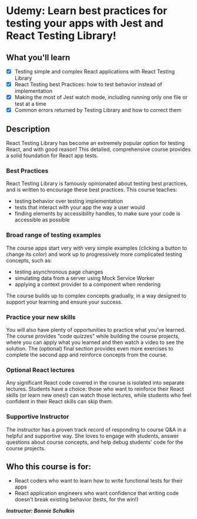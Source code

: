 
# Udemy: Learn best practices for testing your apps with Jest and React Testing Library!

## What you'll learn

- [x] Testing simple and complex React applications with React Testing Library
- [x] React Testing best Practices: how to test behavior instead of implementation
- [x] Making the most of Jest watch mode, including running only one file or test at a time
- [x] Common errors returned by Testing Library and how to correct them

## Description
React Testing Library has become an extremely popular option for testing React, and with good reason! This detailed, comprehensive course  provides a solid foundation for React app tests.

### Best Practices

React Testing Library is famously opinionated about testing best practices, and is written to encourage these best practices. This course teaches:

- testing behavior over testing implementation
- tests that interact with your app the way a user would
- finding elements by accessibility handles, to make sure your code is accessible as possible

### Broad range of testing examples

The course apps start very with very simple examples (clicking a button to change its color) and work up to progressively more complicated testing concepts, such as: 

- testing asynchronous page changes
- simulating data from a server using Mock Service Worker
- applying a context provider to a component when rendering

The course builds up to complex concepts gradually, in a way designed to support your learning and ensure your success.

### Practice your new skills

You will also have plenty of opportunities to practice what you’ve learned. The course provides "code quizzes" while building the course projects, where you can apply what you learned and then watch a video to see the solution. The (optional) final section provides even more exercises to complete the second app and reinforce concepts from the course.

### Optional React lectures

Any significant React code covered in the course is isolated into separate lectures. Students have a choice: those who want to reinforce their React skills (or learn new ones!) can watch those lectures, while students who feel confident in their React skills can skip them.

### Supportive Instructor

The instructor has a proven track record of responding to course Q&A in a helpful and supportive way. She loves to engage with students, answer questions about course concepts, and help debug students' code for the course projects.

## Who this course is for:
- React coders who want to learn how to write functional tests for their apps
- React application engineers who want confidence that writing code doesn't break existing behavior (tests, for the win!)

***Instructor: Bonnie Schulkin***